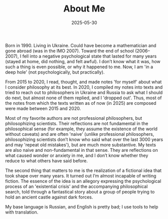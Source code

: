 ﻿---
title: "About Me"
date: 2025-05-30
slug: "about-me"
---

Born in 1990. Living in Ukraine. Could have become a mathematician and gone abroad (was in the IMO 2007). Toward the end of school (2006–2007), I fell into a negative psychological state that lasted for many years (stayed at home, did nothing, and felt awful). I don’t know what it was, how such a thing is even possible, or why it happened to me. Now, I am 'in a deep hole' (not psychologically, but practically).

From 2015 to 2020, I read, thought, and made notes 'for myself' about what I consider philosophy at its best. In 2020, I compiled my notes into texts and tried to reach out to philosophers in Ukraine and Russia to ask what I should do next, but almost none of them replied, and I 'dropped out'. Thus, most of the notes from which the texts written as of now (in 2025) are composed were made between 2015 and 2020.

Most of my favorite authors are not professional philosophers, but philosophizing scientists. Their reflections are not fundamental in the philosophical sense (for example, they assume the existence of the world without caveats) and are often 'naive' (unlike professional philosophers, philosophizing scientists don’t know who said what over the last 3000 years and may 'repeat old mistakes'), but are much more substantive. My texts are also naive and non-fundamental in that sense. They are reflections on what caused wonder or anxiety in me, and I don’t know whether they reduce to what others have said before.

The second thing that matters to me is the realization of a fictional idea that took shape over many years. It turned out I’m almost incapable of writing fiction. The essence of the idea is an allegory expressing the psychological process of an 'existential crisis' and the accompanying philosophical search, told through a fantastical story about a group of people trying to hold an ancient castle against dark forces.

My base language is Russian, and English is pretty bad; I use tools to help with translation. 
